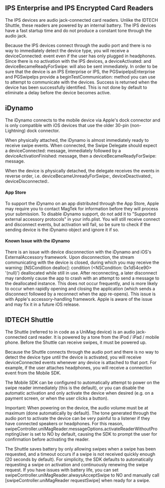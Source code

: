 ## IPS Enterprise and IPS Encrypted Card Readers

The IPS devices are audio jack-connected card readers. Unlike the IDTECH Shuttle, these readers are powered by an internal battery. The IPS devices have a fast startup time and do not produce a constant tone through the audio jack.

Because the IPS devices connect through the audio port and there is no way to immediately detect the device type, you will receive a deviceConnected: event even if the user has only plugged in headphones. Since there is no activation with the IPS devices, a deviceActivated: and deviceBecameReadyForSwipe: will also be sent immediately. In order to be sure that the device is an IPS Enterprise or IPS, the PGSwipeIpsEnterprise and PGSwipeIps provide a beginTestCommunication: method you can use to attempt to communicate with the devices. Success is returned when the device has been successfully identified. This is not done by default to eliminate a delay before the device becomes active.

## iDynamo

The iDynamo connects to the mobile device via Apple's dock connector and is only compatible with iOS devices that use the older 30-pin (non-Lightning) dock connector.

When physically attached, the iDynamo is almost immediately ready to receive swipe events. When connected, the Swipe Delegate should expect a deviceConnected: message, immediately followed by a deviceActivationFinished: message, then a deviceBecameReadyForSwipe: message.

When the device is physically detached, the delegate receives the events in reverse order, i.e. deviceBecameUnreadyForSwipe:, deviceDeactivated:, deviceDisconnected:.


#### App Store

To support the iDynamo on an app distributed through the App Store, Apple may require you to contact MagTek for information before they will process your submission. To disable iDynamo support, do not add it to "Supported external accessory protocols" in your info.plist. You will still receive connect and disconnect events, but activation will fail, so be sure to check if the sending device is the iDynamo object and ignore it if so.


#### Known Issue with the iDynamo

There is an issue with device disconnection with the iDynamo and iOS's ExternalAccessory framework. Upon disconnection, the stream communicating with the device is closed, during which you may receive the warning: [NSCondition dealloc]: condition (<NSCondition: 0x1d54ce90> '(null)') deallocated while still in use. After reconnecting, a later disconnect may randomly cause the app to crash with an attempt to send a message to the deallocated instance. This does not occur frequently, and is more likely to occur when rapidly opening and closing the application (which sends a disconnect followed by a reconnect when the app re-opens). This issue is with Apple's accessory-handling framework. Apple is aware of the issue and may fix it in a future iOS release.

## IDTECH Shuttle

The Shuttle (referred to in code as a UniMag device) is an audio jack-connected card reader. It is powered by a tone from the iPod / iPad / mobile phone. Before the Shuttle can receive swipes, it must be powered up.

Because the Shuttle connects through the audio port and there is no way to detect the device type until the device is activated, you will receive deviceConnected events whenever any device is attached to that port. For example, if the user attaches headphones, you will receive a connection event from the Mobile SDK.

The Mobile SDK can be configured to automatically attempt to power on the swipe reader immediately (this is the default), or you can disable the automatic activation and only activate the device when desired (e.g. on a payment screen, or when the user clicks a button).

Important: When powering on the device, the audio volume must be at maximum (done automatically by default). The tone generated through the audio port to activate the device can be very painful to a listener if they have connected speakers or headphones. For this reason, swipeController.uniMagReader.messageOptions.activateReaderWithoutPromptingUser is set to NO by default, causing the SDK to prompt the user for confirmation before activating the reader.

The Shuttle saves battery by only allowing swipes when a swipe has been requested, and a timeout occurs if a swipe is not received quickly enough (20 seconds by default). For simplicity, the SDK defaults to automatically requesting a swipe on activation and continuously renewing the swipe request. If you have issues with battery life, you can set swipeController.uniMagReader.alwaysAcceptSwipe to NO and manually call [swipeController.uniMagReader requestSwipe] when ready for a swipe.